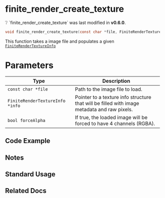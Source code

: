 # finite_render_create_texture

<div class="alert alert-info part text-info"> 
❔ `finite_render_create_texture` was last modified in <b>v0.6.0</b>. 
</div>

```c
void finite_render_create_texture(const char *file, FiniteRenderTextureInfo *info, bool forceAlpha);
```

This function takes a image file and populates a given [`FiniteRenderTextureInfo`](../../../types/FiniteRenderTextureInfo)

# Parameters

| Type                            | Description                                                                                 |
| ------------------------------- | ------------------------------------------------------------------------------------------- |
| `const char *file`              | Path to the image file to load.                                                             |
| `FiniteRenderTextureInfo *info` | Pointer to a texture info structure that will be filled with image metadata and raw pixels. |
| `bool forceAlpha`               | If true, the loaded image will be forced to have 4 channels (RGBA).                         |

## Code Example

## Notes



## Standard Usage



## Related Docs